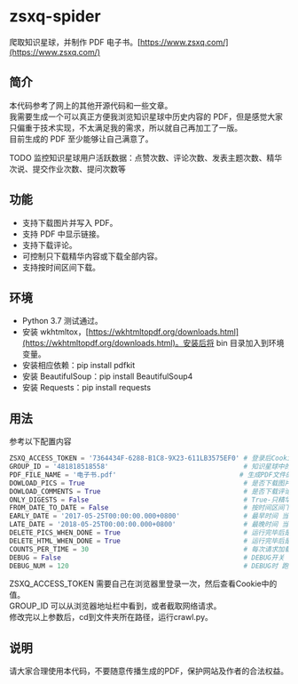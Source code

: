 # zsxq-spider

爬取知识星球，并制作 PDF 电子书。[https://www.zsxq.com/](https://www.zsxq.com/)

## 简介

本代码参考了网上的其他开源代码和一些文章。  
我需要生成一个可以真正方便我浏览知识星球中历史内容的 PDF，但是感觉大家只偏重于技术实现，不太满足我的需求，所以就自己再加工了一版。  
目前生成的 PDF 至少能够让自己满意了。


TODO 监控知识星球用户活跃数据：点赞次数、评论次数、发表主题次数、精华次说、提交作业次数、提问次数等

## 功能

* 支持下载图片并写入 PDF。
* 支持 PDF 中显示链接。
* 支持下载评论。
* 可控制只下载精华内容或下载全部内容。
* 支持按时间区间下载。

## 环境

* Python 3.7 测试通过。
* 安装 wkhtmltox，[https://wkhtmltopdf.org/downloads.html](https://wkhtmltopdf.org/downloads.html)。安装后将 bin 目录加入到环境变量。
* 安装相应依赖：pip install pdfkit
* 安装 BeautifulSoup：pip install BeautifulSoup4
* 安装 Requests：pip install requests

## 用法

参考以下配置内容
```python
ZSXQ_ACCESS_TOKEN = '7364434F-6288-B1C8-9X23-611LB3575EF0' # 登录后Cookie中的Token
GROUP_ID = '481818518558'                                  # 知识星球中的小组ID
PDF_FILE_NAME = '电子书.pdf'                               # 生成PDF文件的名字
DOWLOAD_PICS = True                                        # 是否下载图片 True | False 下载会导致程序变慢
DOWLOAD_COMMENTS = True                                    # 是否下载评论
ONLY_DIGESTS = False                                       # True-只精华 | False-全部
FROM_DATE_TO_DATE = False                                  # 按时间区间下载
EARLY_DATE = '2017-05-25T00:00:00.000+0800'                # 最早时间 当FROM_DATE_TO_DATE=True时生效 为空表示不限制 形如'2017-05-25T00:00:00.000+0800'
LATE_DATE = '2018-05-25T00:00:00.000+0800'                 # 最晚时间 当FROM_DATE_TO_DATE=True时生效 为空表示不限制 形如'2017-05-25T00:00:00.000+0800'
DELETE_PICS_WHEN_DONE = True                               # 运行完毕后是否删除下载的图片
DELETE_HTML_WHEN_DONE = True                               # 运行完毕后是否删除生成的HTML
COUNTS_PER_TIME = 30                                       # 每次请求加载几个主题 最大可设置为30
DEBUG = False                                              # DEBUG开关
DEBUG_NUM = 120                                            # DEBUG时 跑多少条数据后停止 需与COUNTS_PER_TIME结合考虑
```
ZSXQ_ACCESS_TOKEN 需要自己在浏览器里登录一次，然后查看Cookie中的值。  
GROUP_ID 可以从浏览器地址栏中看到，或者截取网络请求。  
修改完以上参数后，cd到文件夹所在路径，运行crawl.py。  

## 说明

请大家合理使用本代码，不要随意传播生成的PDF，保护网站及作者的合法权益。
